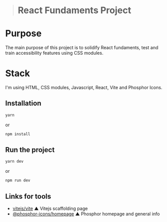> # React Fundaments Project
# Purpose

The main purpose of this project is to solidify React fundaments, test and train accessibility features using CSS modules.

# Stack
I'm using HTML, CSS modules, Javascript, React, Vite and Phosphor Icons.

## Installation

```bash
yarn
```

or

```bash
npm install
```
## Run the project

```bash
yarn dev
```

or 

```bash
npm run dev
```

## Links for tools
- [vitejs/vite](https://github.com/vitejs/vite/tree/main/packages/create-vite) ▲ Vitejs scaffolding page
- [@phosphor-icons/homepage](https://github.com/phosphor-icons/homepage) ▲ Phosphor homepage and general info


